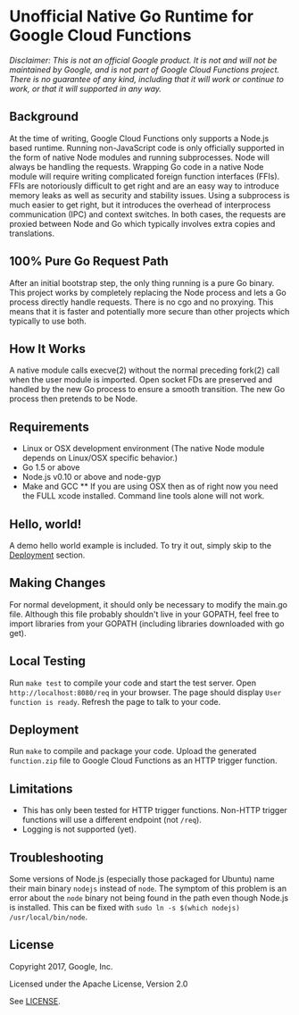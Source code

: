# Unofficial Native Go Runtime for Google Cloud Functions

_Disclaimer: This is not an official Google product. It is not and will not be maintained by Google, and is not part of Google Cloud Functions project. There is no guarantee of any kind, including that it will work or continue to work, or that it will supported in any way._

## Background

At the time of writing, Google Cloud Functions only supports a Node.js based runtime. Running non-JavaScript code is only officially supported in the form of native Node modules and running subprocesses. Node will always be handling the requests. Wrapping Go code in a native Node module will require writing complicated foreign function interfaces (FFIs). FFIs are notoriously difficult to get right and are an easy way to introduce memory leaks as well as security and stability issues. Using a subprocess is much easier to get right, but it introduces the overhead of interprocess communication (IPC) and context switches. In both cases, the requests are proxied between Node and Go which typically involves extra copies and translations.

## 100% Pure Go Request Path
After an initial bootstrap step, the only thing running is a pure Go binary. This project works by completely replacing the Node process and lets a Go process directly handle requests. There is no cgo and no proxying. This means that it is faster and potentially more secure than other projects which typically to use both.

## How It Works
A native module calls execve(2) without the normal preceding fork(2) call when the user module is imported. Open socket FDs are preserved and handled by the new Go process to ensure a smooth transition. The new Go process then pretends to be Node.

## Requirements
* Linux or OSX development environment (The native Node module depends on Linux/OSX specific behavior.)
* Go 1.5 or above
* Node.js v0.10 or above and node-gyp
* Make and GCC
** If you are using OSX then as of right now you need the FULL xcode installed. Command line tools alone will not work.

## Hello, world!
A demo hello world example is included. To try it out, simply skip to the [Deployment](#deployment) section.

## Making Changes
For normal development, it should only be necessary to modify the main.go file. Although this file probably shouldn't live in your GOPATH, feel free to import libraries from your GOPATH (including libraries downloaded with go get).

## Local Testing
Run ```make test``` to compile your code and start the test server. Open ```http://localhost:8080/req``` in your browser. The page should display ```User function is ready```. Refresh the page to talk to your code.

## Deployment
Run ```make``` to compile and package your code. Upload the generated ```function.zip``` file to Google Cloud Functions as an HTTP trigger function.

## Limitations
* This has only been tested for HTTP trigger functions. Non-HTTP trigger functions will use a different endpoint (not ```/req```).
* Logging is not supported (yet).

## Troubleshooting
Some versions of Node.js (especially those packaged for Ubuntu) name their main binary ```nodejs``` instead of ```node```. The symptom of this problem is an error about the ```node``` binary not being found in the path even though Node.js is installed. This can be fixed with ```sudo ln -s $(which nodejs) /usr/local/bin/node```.

## License

Copyright 2017, Google, Inc.

Licensed under the Apache License, Version 2.0

See [LICENSE](LICENSE).
